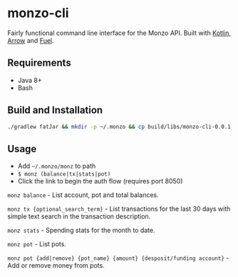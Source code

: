 # monzo-cli
Fairly functional command line interface for the Monzo API. Built with [Kotlin](https://kotlinlang.org/docs/reference/), [Arrow](https://arrow-kt.io/) and [Fuel](https://github.com/kittinunf/fuel).
## Requirements
- Java 8+
- Bash
## Build and Installation
```bash
./gradlew fatJar && mkdir -p ~/.monzo && cp build/libs/monzo-cli-0.0.1.jar ~/.monzo/ && cp src/main/sh/monz ~/.monzo/ && chmod +x ~/.monzo/monz
```
## Usage
- Add `~/.monzo/monz` to path 
- `$ monz (balance|tx|stats|pot)`
- Click the link to begin the auth flow (requires port 8050)

`monz balance` - List account, pot and total balances.

`monz tx {optional_search_term}` - List transactions for the last 30 days with simple text search in the transaction description.

`monz stats` - Spending stats for the month to date.

`monz pot` - List pots.

`monz pot {add|remove} {pot_name} {amount} {desposit/funding account}` - Add or remove money from pots.

